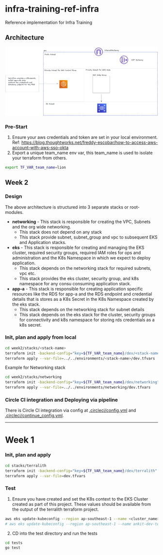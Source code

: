 # infra-training-ref-infra
Reference implementation for Infra Training

## Architecture
![](./arch.excalidraw.png)


### Pre-Start
1. Ensure your aws credentials and token are set in your local environment.
Ref: https://blog.thoughtworks.net/freddy-escobar/how-to-access-aws-account-with-aws-sso-okta
2. Export a unique team_name env var, this team_name is used to isolate your terraform from others.
```bash
export TF_VAR_team_name=lion
```
## Week 2 

### Design 
The above architecture is structured into 3 separate stacks or root-modules.  
- **networking** - This stack is responsible for creating the VPC, Subnets and the org wide networking.
  - This stack does not depend on any stack
  - This stack provide subnet, subnet_group and vpc to subsequent EKS and Application stacks.
- **eks** - This stack is responsible for creating and managing the EKS cluster, required security groups, required
IAM roles for ops and administration and the K8s Namespace in which we expect to deploy application.
  - This stack depends on the networking stack for required subnets, vpc etc. 
  - This stack provides the eks cluster, security group, and k8s namespace for any consu
consuming application stack. 
- **app-a** - This stack is responsible for creating application specific resources like the RDS for app-a and
the RDS endpoint and credential details that is stores as a K8s Secret in the K8s Namespace created by
the eks stack.
  - This stack depends on the networking stack for subnet details
  - This stack depends on the eks stack for the cluster, security groups for connectivity and 
k8s namespace for storing rds credentials as a k8s secret. 

### Init, plan and apply from local
```bash
cd week2/stacks/<stack-name>
terraform init -backend-config="key=${TF_VAR_team_name}/dev/<stack-name>"
terraform apply --var-file=../../environments/<stack-name>/dev.tfvars
```

Example for Networking stack
```bash
cd week2/stacks/networking
terraform init -backend-config="key=${TF_VAR_team_name}/dev/networking"
terraform apply --var-file=../../environments/networking/dev.tfvars
```

### Circle CI integration and Deploying via pipeline
There is Circle CI integration via config at [.circleci/config.yml](circleci/config.yml) and [.circleci/continue_config.yml](.circleci/continue_config.yml). 


--- 
# Week 1

### Init, plan and apply
```bash
cd stacks/terralith
terraform init -backend-config="key=${TF_VAR_team_name}/dev/terralith"
terraform apply --var-file=dev.tfvars
```

### Test
1. Ensure you have created and set the K8s context to the EKS Cluster created as part of this project.
These values should be available from the output of the terralith terraform project.
```bash
aws eks update-kubeconfig --region ap-southeast-1 --name <cluster_name> --role-arn <cluster_admin_role_arn>
# aws eks update-kubeconfig --region ap-southeast-1 --name ankit-dev-terralith --role-arn arn:aws:iam::911960542707:role/ankit-dev-terralith-eks-admin
```
2. CD into the test directory and run the tests
```bash
cd tests
go test 
```
